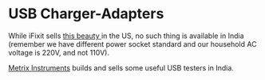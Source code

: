 # USB Charger-Adapters

While iFixit sells [this beauty ](https://www.ifixit.com/products/ifixit-65w-usb-c-ac-adapter)in the US, no such thing is available in India (remember we have different power socket standard and our household AC voltage is 220V, and not 110V).

[Metrix Instruments](https://www.metrixinstrument.in/products/usb-testers) builds and sells some useful USB testers in India.

